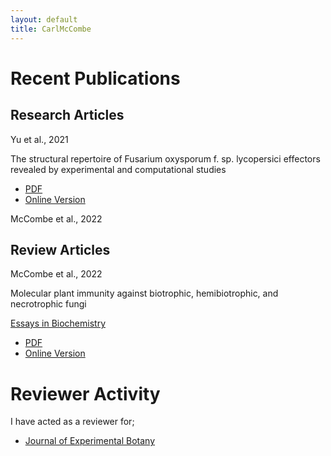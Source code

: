 ```yaml
---
layout: default
title: CarlMcCombe
---
```


# Recent Publications

## Research Articles

Yu et al., 2021

The structural repertoire of Fusarium oxysporum f. sp. lycopersici effectors revealed by experimental and computational studies
- [PDF](/assets/papers/Yu_2021.pdf) 
- [Online Version](https://doi.org/10.1101/2021.12.14.472499) 

McCombe et al., 2022

## Review Articles

McCombe et al., 2022

Molecular plant immunity against biotrophic, hemibiotrophic, and necrotrophic fungi

[Essays in Biochemistry](https://portlandpress.com/essaysbiochem)
- [PDF](/assets/papers/)
- [Online Version]()

# Reviewer Activity

I have acted as a reviewer for;

- [Journal of Experimental Botany](https://academic.oup.com/jxb)
